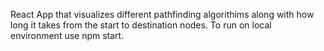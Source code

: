 React App that visualizes different pathfinding algorithims along with how long it takes from the start to destination nodes. To run on local environment use npm start. 
